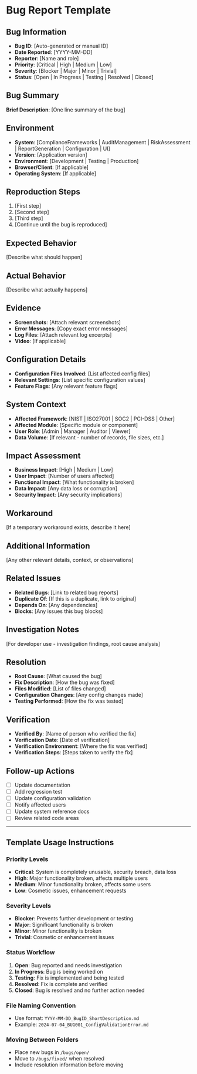 # Bug Report Template

## Bug Information
- **Bug ID**: [Auto-generated or manual ID]
- **Date Reported**: [YYYY-MM-DD]
- **Reporter**: [Name and role]
- **Priority**: [Critical | High | Medium | Low]
- **Severity**: [Blocker | Major | Minor | Trivial]
- **Status**: [Open | In Progress | Testing | Resolved | Closed]

## Bug Summary
**Brief Description**: [One line summary of the bug]

## Environment
- **System**: [ComplianceFrameworks | AuditManagement | RiskAssessment | ReportGeneration | Configuration | UI]
- **Version**: [Application version]
- **Environment**: [Development | Testing | Production]
- **Browser/Client**: [If applicable]
- **Operating System**: [If applicable]

## Reproduction Steps
1. [First step]
2. [Second step]
3. [Third step]
4. [Continue until the bug is reproduced]

## Expected Behavior
[Describe what should happen]

## Actual Behavior
[Describe what actually happens]

## Evidence
- **Screenshots**: [Attach relevant screenshots]
- **Error Messages**: [Copy exact error messages]
- **Log Files**: [Attach relevant log excerpts]
- **Video**: [If applicable]

## Configuration Details
- **Configuration Files Involved**: [List affected config files]
- **Relevant Settings**: [List specific configuration values]
- **Feature Flags**: [Any relevant feature flags]

## System Context
- **Affected Framework**: [NIST | ISO27001 | SOC2 | PCI-DSS | Other]
- **Affected Module**: [Specific module or component]
- **User Role**: [Admin | Manager | Auditor | Viewer]
- **Data Volume**: [If relevant - number of records, file sizes, etc.]

## Impact Assessment
- **Business Impact**: [High | Medium | Low]
- **User Impact**: [Number of users affected]
- **Functional Impact**: [What functionality is broken]
- **Data Impact**: [Any data loss or corruption]
- **Security Impact**: [Any security implications]

## Workaround
[If a temporary workaround exists, describe it here]

## Additional Information
[Any other relevant details, context, or observations]

## Related Issues
- **Related Bugs**: [Link to related bug reports]
- **Duplicate Of**: [If this is a duplicate, link to original]
- **Depends On**: [Any dependencies]
- **Blocks**: [Any issues this bug blocks]

## Investigation Notes
[For developer use - investigation findings, root cause analysis]

## Resolution
- **Root Cause**: [What caused the bug]
- **Fix Description**: [How the bug was fixed]
- **Files Modified**: [List of files changed]
- **Configuration Changes**: [Any config changes made]
- **Testing Performed**: [How the fix was tested]

## Verification
- **Verified By**: [Name of person who verified the fix]
- **Verification Date**: [Date of verification]
- **Verification Environment**: [Where the fix was verified]
- **Verification Steps**: [Steps taken to verify the fix]

## Follow-up Actions
- [ ] Update documentation
- [ ] Add regression test
- [ ] Update configuration validation
- [ ] Notify affected users
- [ ] Update system reference docs
- [ ] Review related code areas

---

## Template Usage Instructions

### Priority Levels
- **Critical**: System is completely unusable, security breach, data loss
- **High**: Major functionality broken, affects multiple users
- **Medium**: Minor functionality broken, affects some users
- **Low**: Cosmetic issues, enhancement requests

### Severity Levels
- **Blocker**: Prevents further development or testing
- **Major**: Significant functionality is broken
- **Minor**: Minor functionality is broken
- **Trivial**: Cosmetic or enhancement issues

### Status Workflow
1. **Open**: Bug reported and needs investigation
2. **In Progress**: Bug is being worked on
3. **Testing**: Fix is implemented and being tested
4. **Resolved**: Fix is complete and verified
5. **Closed**: Bug is resolved and no further action needed

### File Naming Convention
- Use format: `YYYY-MM-DD_BugID_ShortDescription.md`
- Example: `2024-07-04_BUG001_ConfigValidationError.md`

### Moving Between Folders
- Place new bugs in `/bugs/open/`
- Move to `/bugs/fixed/` when resolved
- Include resolution information before moving
